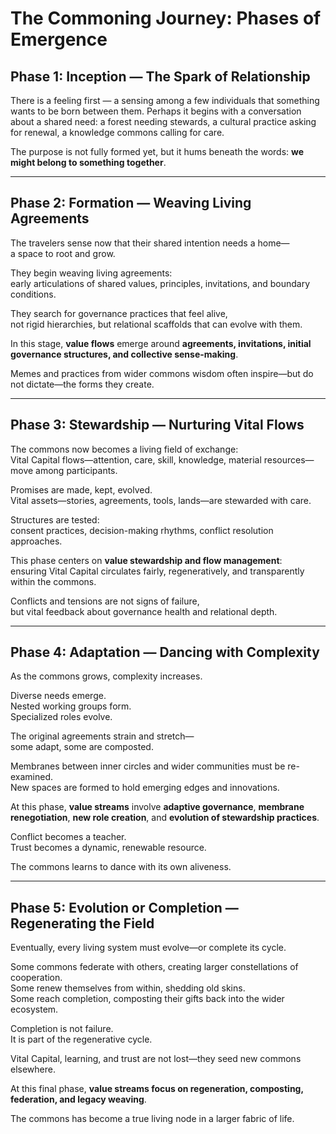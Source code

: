 # The Commoning Journey: Phases of Emergence

## Phase 1: Inception — The Spark of Relationship

There is a feeling first — a sensing among a few individuals that something wants to be born between them. Perhaps it begins with a conversation about a shared need: a forest needing stewards, a cultural practice asking for renewal, a knowledge commons calling for care.

The purpose is not fully formed yet, but it hums beneath the words: **we might belong to something together**.

---

## Phase 2: Formation — Weaving Living Agreements

The travelers sense now that their shared intention needs a home—  
a space to root and grow.

They begin weaving living agreements:  
early articulations of shared values, principles, invitations, and boundary conditions.

They search for governance practices that feel alive,  
not rigid hierarchies, but relational scaffolds that can evolve with them.

In this stage, **value flows** emerge around **agreements, invitations, initial governance structures, and collective sense-making**.

Memes and practices from wider commons wisdom often inspire—but do not dictate—the forms they create.

---

## Phase 3: Stewardship — Nurturing Vital Flows

The commons now becomes a living field of exchange:  
Vital Capital flows—attention, care, skill, knowledge, material resources—move among participants.

Promises are made, kept, evolved.  
Vital assets—stories, agreements, tools, lands—are stewarded with care.

Structures are tested:  
consent practices, decision-making rhythms, conflict resolution approaches.

This phase centers on **value stewardship and flow management**:  
ensuring Vital Capital circulates fairly, regeneratively, and transparently within the commons.

Conflicts and tensions are not signs of failure,  
but vital feedback about governance health and relational depth.

---

## Phase 4: Adaptation — Dancing with Complexity

As the commons grows, complexity increases.

Diverse needs emerge.  
Nested working groups form.  
Specialized roles evolve.

The original agreements strain and stretch—  
some adapt, some are composted.

Membranes between inner circles and wider communities must be re-examined.  
New spaces are formed to hold emerging edges and innovations.

At this phase, **value streams** involve **adaptive governance**, **membrane renegotiation**, **new role creation**, and **evolution of stewardship practices**.

Conflict becomes a teacher.  
Trust becomes a dynamic, renewable resource.

The commons learns to dance with its own aliveness.

---

## Phase 5: Evolution or Completion — Regenerating the Field

Eventually, every living system must evolve—or complete its cycle.

Some commons federate with others, creating larger constellations of cooperation.  
Some renew themselves from within, shedding old skins.  
Some reach completion, composting their gifts back into the wider ecosystem.

Completion is not failure.  
It is part of the regenerative cycle.

Vital Capital, learning, and trust are not lost—they seed new commons elsewhere.

At this final phase, **value streams focus on regeneration, composting, federation, and legacy weaving**.

The commons has become a true living node in a larger fabric of life.